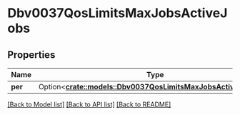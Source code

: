 # Dbv0037QosLimitsMaxJobsActiveJobs

## Properties

Name | Type | Description | Notes
------------ | ------------- | ------------- | -------------
**per** | Option<[**crate::models::Dbv0037QosLimitsMaxJobsActiveJobsPer**](dbv0_0_37_qos_limits_max_jobs_active_jobs_per.md)> |  | [optional]

[[Back to Model list]](../README.md#documentation-for-models) [[Back to API list]](../README.md#documentation-for-api-endpoints) [[Back to README]](../README.md)


